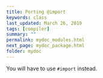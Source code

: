 ```yaml
---
title: Porting @import
keywords: class
last_updated: March 26, 2019
tags: [compiler]
summary: ""
permalink: mydoc_modules.html
next_page: mydoc_package.html
folder: mydoc
---
```


You will have to use `#import` instead.



